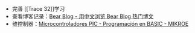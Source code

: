 - 完善 [[Trace 32]]学习
- 查看博客记录：[Bear Blog - 用中文浏览 Bear Blog 热门博文](https://bearblog.buzzing.cc/)
- 维控制器：[Microcontroladores PIC - Programación en BASIC - MIKROE](https://www.mikroe.com/ebooks/microcontroladores-pic-programacion-en-basic)